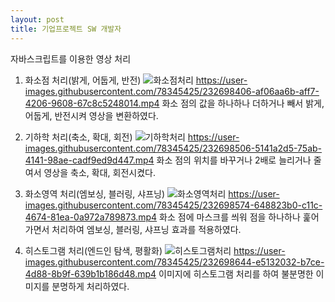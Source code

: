 ```yaml
---
layout: post
title: 기업프로젝트 SW 개발자
---
```


자바스크립트를 이용한 영상 처리


1. 화소점 처리(밝게, 어둡게, 반전)
![화소점처리](https://user-images.githubusercontent.com/78345425/232698237-96c8c260-e56d-4589-a983-333e28bacd5a.JPG)
https://user-images.githubusercontent.com/78345425/232698406-af06aa6b-aff7-4206-9608-67c8c5248014.mp4
화소 점의 값을 하나하나 더하거나 빼서 밝게, 어둡게, 반전시켜 영상을 변환하였다.


2. 기하학 처리(축소, 확대, 회전)
![기하학처리](https://user-images.githubusercontent.com/78345425/232698131-7d91650b-b6b6-402e-9c52-fc7497a3f41f.JPG)
https://user-images.githubusercontent.com/78345425/232698506-5141a2d5-75ab-4141-98ae-cadf9ed9d447.mp4
화소 점의 위치를 바꾸거나 2배로 늘리거나 줄여서 영상을 축소, 확대, 회전시켰다.

3. 화소영역 처리(엠보싱, 블러링, 샤프닝)
![화소영역처리](https://user-images.githubusercontent.com/78345425/232698043-7d6450fe-b19c-469f-adde-f62190dc2c8c.JPG)
https://user-images.githubusercontent.com/78345425/232698574-648823b0-c11c-4674-81ea-0a972a789873.mp4
화소 점에 마스크를 씌워 점을 하나하나 훑어가면서 처리하여 엠보싱, 블러링, 샤프닝 효과를 적용하였다.


4. 히스토그램 처리(엔드인 탐색, 평활화)
![히스토그램처리](https://user-images.githubusercontent.com/78345425/232697554-c9eed311-8e06-49d4-a9cf-8e8901cbc329.JPG)
https://user-images.githubusercontent.com/78345425/232698644-e5132032-b7ce-4d88-8b9f-639b1b186d48.mp4
이미지에 히스토그램 처리를 하여 불분명한 이미지를 분명하게 처리하였다.


